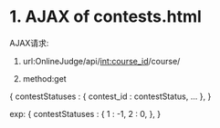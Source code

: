 # 1. AJAX of contests.html

AJAX请求:

1.  url:OnlineJudge/api/<int:course_id>/course/

2.  method:get


{
    contestStatuses : {
        contest_id : contestStatus,
        ...
    },
}

exp:
{
    contestStatuses : {
        1 : -1,
        2 : 0,
    },
}

